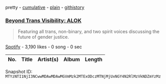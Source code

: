 pretty - [cumulative](/playlists/cumulative/37i9dQZF1DX21ildQwVt4b.md) - [plain](/playlists/plain/37i9dQZF1DX21ildQwVt4b) - [githistory](https://github.githistory.xyz/mackorone/spotify-playlist-archive/blob/main/playlists/plain/37i9dQZF1DX21ildQwVt4b)

### [Beyond Trans Visibility: ALOK](https://open.spotify.com/playlist/37i9dQZF1DX21ildQwVt4b)

> Featuring all trans, non\-binary, and two spirit voices discussing the future of gender justice.

[Spotify](https://open.spotify.com/user/spotify) - 3,190 likes - 0 song - 0 sec

| No. | Title | Artist(s) | Album | Length |
|---|---|---|---|---|

Snapshot ID: `MTYzNTI1NjI3NCwwMDAwMDAwMGVmMzk2MTExODczMTNjMjUxNGY4N2RlMzVkNDZmYzMz`
